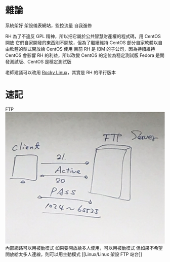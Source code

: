 # 雜論
系統架好
架設儀表網站，監控流量
自我進修

RH 為了不違反 GPL 精神，所以把它屬於公共智慧財產權的程式碼，用 CentOS 開放
它們自家開發的東西則不開放，但為了繼續維持 CentOS
部分自家軟體以自由軟體的型式開放給 CentOS 使用
目前 RH 是 IBM 的子公司，因為持續維持 CentOS 會影響 RH 的利益，所以改變 CentOS 的定位為穩定測試版
Fedora 是開發測試版、CentOS 是穩定測試版

老師建議可以改用 [Rocky Linux](https://rockylinux.org/zh-tw/)，其實是 RH 的平行版本

# 速記

FTP
![](img/Pasted%20image%2020201223092558.png)
內部網路可以用被動模式
如果要開放給多人使用，可以用被動模式
但如果不希望開放給太多人連線，則可以用主動模式
 [[Linux/Linux 架設 FTP 站台]]
